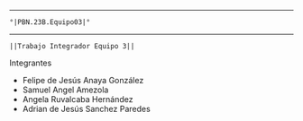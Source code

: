 _________________________________________________________________________________
    °|PBN.23B.Equipo03|°
_________________________________________________________________________________

    ||Trabajo Integrador Equipo 3||

Integrantes
- Felipe de Jesús Anaya González
- Samuel Angel Amezola
- Angela Ruvalcaba Hernández
- Adrian de Jesús Sanchez Paredes
